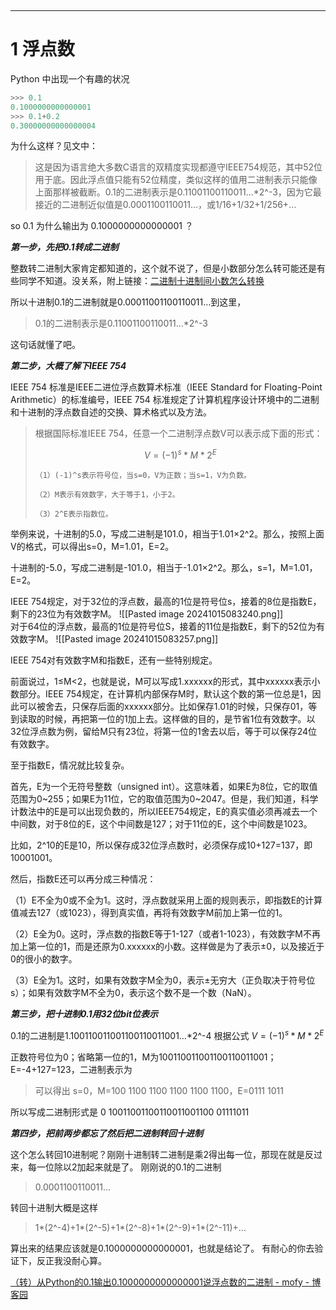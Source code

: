 ‍

---

# 1 浮点数

Python 中出现一个有趣的状况

```python
>>> 0.1
0.1000000000000001
>>> 0.1+0.2
0.30000000000000004
```

为什么这样？见文中：

> 这是因为语言绝大多数C语言的双精度实现都遵守IEEE754规范，其中52位用于底。因此浮点值只能有52位精度，类似这样的值用二进制表示只能像上面那样被截断。0.1的二进制表示是0.11001100110011…\*2^-3，因为它最接近的二进制近似值是0.0001100110011…，或1/16+1/32+1/256+…

so 0.1 为什么输出为 0.1000000000000001 ？

***第一步，先把0.1转成二进制***

整数转二进制大家肯定都知道的，这个就不说了，但是小数部分怎么转可能还是有些同学不知道。没关系，附上链接：[二进制十进制间小数怎么转换](http://jingyan.baidu.com/article/425e69e6e93ca9be15fc1626.html)

所以十进制0.1的二进制就是0.00011001100110011…到这里，

> 0.1的二进制表示是0.11001100110011…*2^-3

这句话就懂了吧。

***第二步，大概了解下IEEE 754***

IEEE 754 标准是IEEE二进位浮点数算术标准（IEEE Standard for Floating-Point Arithmetic）的标准编号，IEEE 754 标准规定了计算机程序设计环境中的二进制和十进制的浮点数自述的交换、算术格式以及方法。

> 根据国际标准IEEE 754，任意一个二进制浮点数V可以表示成下面的形式：
>
> $$
> V=(-1)^s*M*2^E
> $$
>
> ```
> （1）(-1)^s表示符号位，当s=0，V为正数；当s=1，V为负数。
>
> （2）M表示有效数字，大于等于1，小于2。
>
> （3）2^E表示指数位。
> ```

举例来说，十进制的5.0，写成二进制是101.0，相当于1.01×2^2。那么，按照上面V的格式，可以得出s=0，M=1.01，E=2。

十进制的-5.0，写成二进制是-101.0，相当于-1.01×2^2。那么，s=1，M=1.01，E=2。

IEEE 754规定，对于32位的浮点数，最高的1位是符号位s，接着的8位是指数E，剩下的23位为有效数字M。 
![[Pasted image 20241015083240.png]]  
对于64位的浮点数，最高的1位是符号位S，接着的11位是指数E，剩下的52位为有效数字M。 
![[Pasted image 20241015083257.png]]

IEEE 754对有效数字M和指数E，还有一些特别规定。

前面说过，1≤M<2，也就是说，M可以写成1.xxxxxx的形式，其中xxxxxx表示小数部分。IEEE 
754规定，在计算机内部保存M时，默认这个数的第一位总是1，因此可以被舍去，只保存后面的xxxxxx部分。比如保存1.01的时候，只保存01，等到读取的时候，再把第一位的1加上去。这样做的目的，是节省1位有效数字。以32位浮点数为例，留给M只有23位，将第一位的1舍去以后，等于可以保存24位有效数字。

至于指数E，情况就比较复杂。

首先，E为一个无符号整数（unsigned   int）。这意味着，如果E为8位，它的取值范围为0\~255；如果E为11位，它的取值范围为0\~2047。但是，我们知道，科学计数法中的E是可以出现负数的，所以IEEE754规定，E的真实值必须再减去一个中间数，对于8位的E，这个中间数是127；对于11位的E，这个中间数是1023。

比如，2^10的E是10，所以保存成32位浮点数时，必须保存成10+127=137，即10001001。

然后，指数E还可以再分成三种情况：

（1）E不全为0或不全为1。这时，浮点数就采用上面的规则表示，即指数E的计算值减去127（或1023），得到真实值，再将有效数字M前加上第一位的1。

（2）E全为0。这时，浮点数的指数E等于1-127（或者1-1023），有效数字M不再加上第一位的1，而是还原为0.xxxxxx的小数。这样做是为了表示±0，以及接近于0的很小的数字。

（3）E全为1。这时，如果有效数字M全为0，表示±无穷大（正负取决于符号位s）；如果有效数字M不全为0，表示这个数不是一个数（NaN）。

***第三步，把十进制0.1用32位bit位表示***

0.1的二进制是1.100110011001100110011001…*2^-4 
根据公式 $V=(-1)^s*M*2^E$  

正数符号位为0；省略第一位的1，M为100110011001100110011001；E=-4+127=123，二进制表示为

> 可以得出 s=0，M=100 1100 1100 1100 1100 1100，E=0111 1011

所以写成二进制形式是 
0 10011001100110011001100 01111011

***第四步，把前两步都忘了然后把二进制转回十进制***

这个怎么转回10进制呢？刚刚十进制转二进制是乘2得出每一位，那现在就是反过来，每一位除以2加起来就是了。 
刚刚说的0.1的二进制

> 0.0001100110011…

转回十进制大概是这样

> 1\*\(2\^-4\)+1\*\(2\^-5\)+1\*\(2\^-8\)+1\*\(2\^-9\)+1\*\(2\^-11\)+…

算出来的结果应该就是0.1000000000000001，也就是结论了。 
有耐心的你去验证下，反正我没耐心算。

[（转）从Python的0.1输出0.1000000000000001说浮点数的二进制 - mofy - 博客园](https://www.cnblogs.com/z-books/p/6909962.html)
